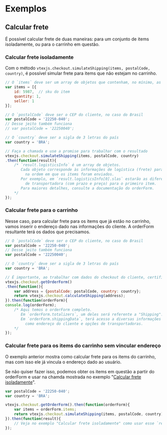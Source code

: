 # Exemplos

## Calcular frete

É possível calcular frete de duas maneiras: para um conjunto de items isoladamente, ou para o carrinho em questão.

### Calcular frete isoladamente <a name="isolated-shipping"></a>

Com o método `vtexjs.checkout.simulateShipping(items, postalCode, country)`, é possível simular frete para items que não estejam no carrinho.

```javascript
// O `items` deve ser um array de objetos que contenham, no mínimo, as informações abaixo
var items = [{
    id: 5987,  // sku do item
    quantity: 1,
    seller: 1
}];

// O `postalCode` deve ser o CEP do cliente, no caso do Brasil
var postalCode = '22250-040';
// Desse jeito também funciona
// var postalCode = '22250040';

// O `country` deve ser a sigla de 3 letras do país
var country = 'BRA';

// Faça a chamada e use a promise para trabalhar com o resultado
vtexjs.checkout.simulateShipping(items, postalCode, country)
.then(function(result){
    /* `result.logisticsInfo` é um array de objetos.
       Cada objeto corresponde às informações de logística (frete) para cada item,
         na ordem em que os items foram enviados.
       Por exemplo, em `result.logisticsInfo[0].slas` estarão as diferentes opções
         de transportadora (com prazo e preço) para o primeiro item.
       Para maiores detalhes, consulte a documentação do orderForm.
    */
});
```

### Calcular frete para o carrinho <a name="orderform-shipping"></a>

Nesse caso, para calcular frete para os items que já estão no carrinho, vamos inserir o endereço
dado nas informações do cliente. A orderForm resultante terá os dados que precisamos.


```javascript
// O `postalCode` deve ser o CEP do cliente, no caso do Brasil
var postalCode = '22250-040';
// Desse jeito também funciona
var postalCode = '22250040';

// O `country` deve ser a sigla de 3 letras do país
var country = 'BRA';

// É importante, ao trabalhar com dados do checkout do cliente, certificar-se de que há um orderForm.
vtexjs.checkout.getOrderForm()
.then(function(){
    var address = {postalCode: postalCode, country: country};
    return vtexjs.checkout.calculateShipping(address);
}).then(function(orderForm){
console.log(orderForm);
    /* Aqui temos o orderForm completo.
       Em `orderForm.totalizers`, um deles será referente a "Shipping".
       Em `orderForm.shippingData`, terá acesso a diversas informações de entrega,
         como endereço do cliente e opções de transportadoras.
    */
});
```

### Calcular frete para os items do carrinho sem vincular endereço

O exemplo anterior mostra como calcular frete para os items do carrinho, mas com isso ele já vincula
o endereço dado ao usuário.

Se não quiser fazer isso, podemos obter os items em questão a partir do orderForm e usar na chamda mostrada
no exemplo "[Calcular frete isoladamente](#isolated-shipping)".

```javascript
var postalCode = '22250-040';
var country = 'BRA';

vtexjs.checkout.getOrderForm().then(function(orderForm){
    var items = orderForm.items;
    return vtexjs.checkout.simulateShipping(items, postalCode, country);
}).then(function(result){
    // Veja no exemplo "Calcular frete isoladamente" como usar esse `result`.
});
```
